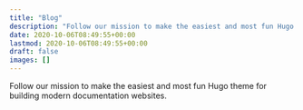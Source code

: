 ```yaml
---
title: "Blog"
description: "Follow our mission to make the easiest and most fun Hugo theme for building modern documentation websites."
date: 2020-10-06T08:49:55+00:00
lastmod: 2020-10-06T08:49:55+00:00
draft: false
images: []
---
```


Follow our mission to make the easiest and most fun Hugo theme for building modern documentation websites.
